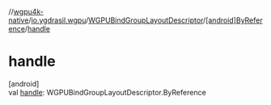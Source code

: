 //[wgpu4k-native](../../../../index.md)/[io.ygdrasil.wgpu](../../index.md)/[WGPUBindGroupLayoutDescriptor](../index.md)/[[android]ByReference](index.md)/[handle](handle.md)

# handle

[android]\
val [handle](handle.md): WGPUBindGroupLayoutDescriptor.ByReference